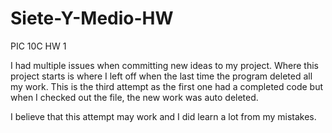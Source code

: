 # Siete-Y-Medio-HW
PIC 10C HW 1

I had multiple issues when committing new ideas to my project. Where this project starts is where I left off when the last time the program deleted all my work. This is the third attempt as the first one had a completed code but when I checked out the file, the new work was auto deleted. 

I believe that this attempt may work and I did learn a lot from my mistakes. 
